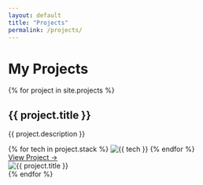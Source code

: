```yaml
---
layout: default
title: "Projects"
permalink: /projects/
---
```


<h1>My Projects</h1>

<div class="projects-grid">
  {% for project in site.projects %}
    <div class="project-card">
      <div class="project-info">
        <h2>{{ project.title }}</h2>
        <p>{{ project.description }}</p>
        <div class="project-stack">
          {% for tech in project.stack %}
            <img src="{{ '/assets/icons/' | relative_url }}{{ tech }}.png" alt="{{ tech }}" class="stack-icon">
          {% endfor %}
        </div>
        <a href="{{ project.github }}" class="project-link">View Project →</a>
      </div>
      <div class="project-image-container">
        <img src="{{ project.image | relative_url }}" alt="{{ project.title }}" class="project-image">
      </div>
    </div>
  {% endfor %}
</div>
